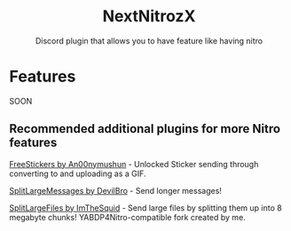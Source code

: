 <h1 align="center">NextNitrozX</h1>

<p align="center">Discord plugin that allows you to have feature like having nitro</p>


# Features

SOON

## Recommended additional plugins for more Nitro features

[FreeStickers by An00nymushun](https://github.com/An00nymushun/DiscordFreeStickers) - Unlocked Sticker sending through converting to and uploading as a GIF.

[SplitLargeMessages by DevilBro](https://github.com/mwittrien/BetterDiscordAddons/tree/master/Plugins/SplitLargeMessages) - Send longer messages!

[SplitLargeFiles by ImTheSquid](https://github.com/riolubruh/SplitLargeFiles) - Send large files by splitting them up into 8 megabyte chunks! YABDP4Nitro-compatible fork created by me.

